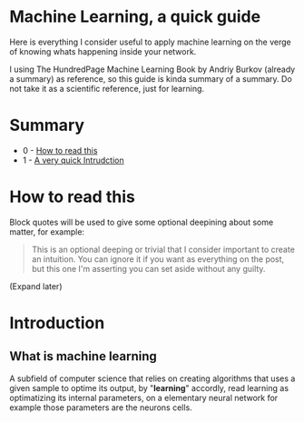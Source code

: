 # Machine Learning, a quick guide

Here is everything I consider useful to apply machine learning on the verge of knowing whats happening inside your network.

I using The HundredPage Machine Learning Book by Andriy Burkov (already a summary) as reference, so this guide is kinda summary of a summary. Do not take it as a scientific reference, just for learning.

# Summary

- 0 - [How to read this](#how-to-read-this)
- 1 - [A very quick Intrudction](#Introduction)

# How to read this

Block quotes will be used to give some optional deepining about some matter, for example:

> This is an optional deeping or trivial that I consider important to create an intuition.
> You can ignore it if you want as everything on the post, but this one I'm asserting you can set aside without any guilty.

(Expand later)

# Introduction

## What is machine learning

A subfield of computer science that relies on creating algorithms that uses a given sample to optime its output, by "**learning**" accordly, read learning as optimatizing its internal parameters, on a elementary neural network for example those parameters are the neurons cells.